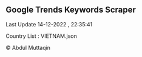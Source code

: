 

## Google Trends Keywords Scraper 
 
Last Update 14-12-2022 , 22:35:41

Country List :
VIETNAM.json



© Abdul Muttaqin 
